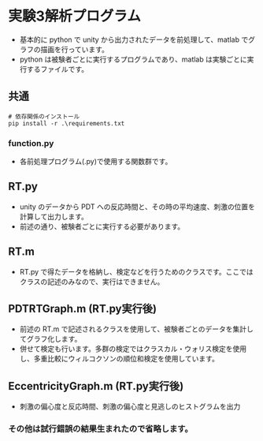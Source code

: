 # 実験3解析プログラム

- 基本的に python で unity から出力されたデータを前処理して、matlab でグラフの描画を行っています。
- python は被験者ごとに実行するプログラムであり、matlab は実験ごとに実行するファイルです。

## 共通

```
# 依存関係のインストール
pip install -r .\requirements.txt
```

### function.py

  - 各前処理プログラム(.py)で使用する関数群です。

## RT.py

- unity のデータから PDT への反応時間と、その時の平均速度、刺激の位置を計算して出力します。
- 前述の通り、被験者ごとに実行する必要があります。

## RT.m

- RT.py で得たデータを格納し、検定などを行うためのクラスです。ここではクラスの記述のみなので、実行はできません。

## PDTRTGraph.m (RT.py実行後)

- 前述の RT.m で記述されるクラスを使用して、被験者ごとのデータを集計してグラフ化します。
- 併せて検定も行います。多群の検定ではクラスカル・ウォリス検定を使用し、多重比較にウィルコクソンの順位和検定を使用しています。

## EccentricityGraph.m (RT.py実行後)

 - 刺激の偏心度と反応時間、刺激の偏心度と見逃しのヒストグラムを出力

### その他は試行錯誤の結果生まれたので省略します。
